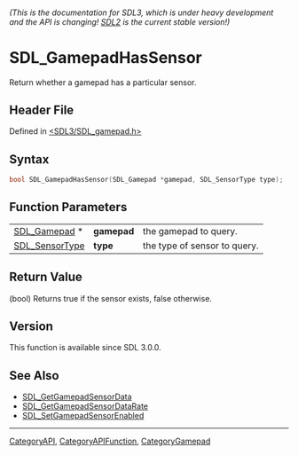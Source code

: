 ###### (This is the documentation for SDL3, which is under heavy development and the API is changing! [SDL2](https://wiki.libsdl.org/SDL2/) is the current stable version!)
# SDL_GamepadHasSensor

Return whether a gamepad has a particular sensor.

## Header File

Defined in [<SDL3/SDL_gamepad.h>](https://github.com/libsdl-org/SDL/blob/main/include/SDL3/SDL_gamepad.h)

## Syntax

```c
bool SDL_GamepadHasSensor(SDL_Gamepad *gamepad, SDL_SensorType type);
```

## Function Parameters

|                                  |             |                              |
| -------------------------------- | ----------- | ---------------------------- |
| [SDL_Gamepad](SDL_Gamepad) *     | **gamepad** | the gamepad to query.        |
| [SDL_SensorType](SDL_SensorType) | **type**    | the type of sensor to query. |

## Return Value

(bool) Returns true if the sensor exists, false otherwise.

## Version

This function is available since SDL 3.0.0.

## See Also

- [SDL_GetGamepadSensorData](SDL_GetGamepadSensorData)
- [SDL_GetGamepadSensorDataRate](SDL_GetGamepadSensorDataRate)
- [SDL_SetGamepadSensorEnabled](SDL_SetGamepadSensorEnabled)

----
[CategoryAPI](CategoryAPI), [CategoryAPIFunction](CategoryAPIFunction), [CategoryGamepad](CategoryGamepad)

